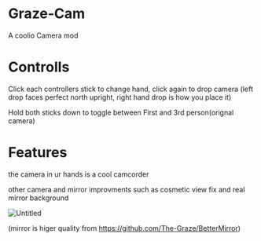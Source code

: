 # Graze-Cam

A coolio Camera mod

# Controlls

Click each controllers stick to change hand, click again to drop camera (left drop faces perfect north upright, right hand drop is how you place it)

Hold both sticks down to toggle between First and 3rd person(orignal camera)


# Features
the camera in ur hands is a cool camcorder

other camera and mirror improvments
such as cosmetic view fix and real mirror background

![Untitled](https://github.com/The-Graze/Graze-Cam/assets/82724623/7317566c-ff20-47e4-9170-f8dd215036f7)


(mirror is higer quality from https://github.com/The-Graze/BetterMirror)
